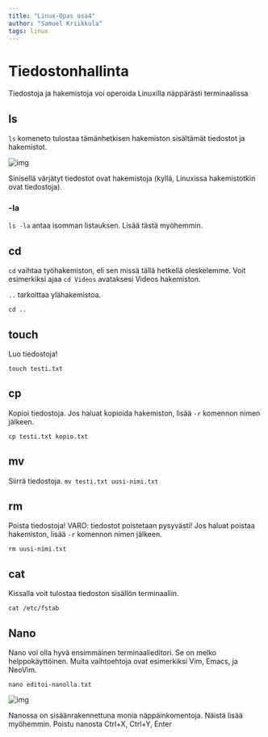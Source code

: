 ```yaml
---
title: "Linux-Opas osa4"
author: "Samuel Kriikkula"
tags: linux
---
```


# Tiedostonhallinta
Tiedostoja ja hakemistoja voi operoida Linuxilla näppärästi terminaalissa

## ls
`ls` komeneto tulostaa tämänhetkisen hakemiston sisältämät tiedostot ja hakemistot.
 
![img](/linux/ls.png)

Sinisellä värjätyt tiedostot ovat hakemistoja (kyllä, Linuxissa hakemistotkin ovat tiedostoja).

### -la
`ls -la` antaa isomman listauksen. Lisää tästä myöhemmin.

## cd
`cd` vaihtaa työhakemiston, eli sen missä tällä hetkellä oleskelemme.
Voit esimerkiksi ajaa `cd Videos` avataksesi Videos hakemiston.

`..` tarkoittaa ylähakemistoa.
```
cd ..
```

## touch
Luo tiedostoja! 
```
touch testi.txt
```

## cp
Kopioi tiedostoja. Jos haluat kopioida hakemiston, lisää `-r` komennon nimen jälkeen.
```
cp testi.txt kopio.txt
```

## mv
Siirrä tiedostoja.
`mv testi.txt uusi-nimi.txt`

## rm
Poista tiedostoja! VARO: tiedostot poistetaan pysyvästi! Jos haluat poistaa hakemiston, lisää `-r` komennon nimen jälkeen.
```
rm uusi-nimi.txt
```

## cat
Kissalla voit tulostaa tiedoston sisällön terminaaliin.
```
cat /etc/fstab
```

## Nano
Nano voi olla hyvä ensimmäinen terminaalieditori. Se on melko helppokäyttöinen. Muita vaihtoehtoja ovat esimerkiksi Vim, Emacs, ja NeoVim.

```
nano editoi-nanolla.txt
```

![img](/linux/nano.png)

Nanossa on sisäänrakennettuna monia näppäinkomentoja. Näistä lisää myöhemmin.
Poistu nanosta Ctrl+X, Ctrl+Y, Enter
